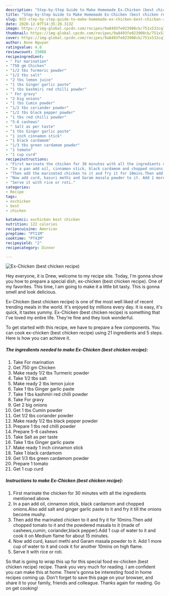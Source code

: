 ```yaml
---
description: "Step-by-Step Guide to Make Homemade Ex-Chicken (best chicken recipe)"
title: "Step-by-Step Guide to Make Homemade Ex-Chicken (best chicken recipe)"
slug: 933-step-by-step-guide-to-make-homemade-ex-chicken-best-chicken-recipe
date: 2020-12-07T14:35:20.313Z
image: https://img-global.cpcdn.com/recipes/9a8493fe023908cb/751x532cq70/ex-chicken-best-chicken-recipe-recipe-main-photo.jpg
thumbnail: https://img-global.cpcdn.com/recipes/9a8493fe023908cb/751x532cq70/ex-chicken-best-chicken-recipe-recipe-main-photo.jpg
cover: https://img-global.cpcdn.com/recipes/9a8493fe023908cb/751x532cq70/ex-chicken-best-chicken-recipe-recipe-main-photo.jpg
author: Anne Nguyen
ratingvalue: 4.6
reviewcount: 25088
recipeingredient:
- " For marination"
- "750 gm Chicken"
- "1/2 tbs Turmeric powder"
- "1/2 tbs salt"
- "2 tbs lemon juice"
- "1 tbs Ginger garlic paste"
- "1 tbs kashmiri red chilli powder"
- " For gravy"
- "2 big onions"
- "1 tbs Cumin powder"
- "1/2 tbs coriander powder"
- "1/2 tbs black pepper powder"
- "1 tbs red chilli powder"
- "5-6 cashews"
- " Salt as per taste"
- "1 tbs Ginger garlic paste"
- "1 inch cinnamon stick"
- "1 black cardamom"
- "1/3 tbs green cardamom powder"
- "1 tomato"
- "1 cup curd"
recipeinstructions:
- "First marinate the chicken for 30 minutes with all the ingredients mentioned above."
- "In a pan add oil, cinnamon stick, black cardamom and chopped onions.Also add salt and ginger garlic paste to it and fry it till the onions become mushy."
- "Then add the marinated chicken to it and fry it for 10mins.Then add chopped tomato to it and the powdered masala to it (made of cashews,cumin, coriander,black pepper).Add 1 cup of water to it and cook it on Medium flame for about 15 minutes."
- "Now add curd, kasuri methi and Garam masala powder to it. Add 1 more cup of water to it and cook it for another 10mins on high flame."
- "Serve it with rice or roti."
categories:
- Recipe
tags:
- exchicken
- best
- chicken

katakunci: exchicken best chicken 
nutrition: 122 calories
recipecuisine: American
preptime: "PT11M"
cooktime: "PT42M"
recipeyield: "2"
recipecategory: Dinner

---
```



![Ex-Chicken (best chicken recipe)](https://img-global.cpcdn.com/recipes/9a8493fe023908cb/751x532cq70/ex-chicken-best-chicken-recipe-recipe-main-photo.jpg)

Hey everyone, it is Drew, welcome to my recipe site. Today, I'm gonna show you how to prepare a special dish, ex-chicken (best chicken recipe). One of my favorites. This time, I am going to make it a little bit tasty. This is gonna smell and look delicious.

Ex-Chicken (best chicken recipe) is one of the most well liked of recent trending meals in the world. It's enjoyed by millions every day. It is easy, it's quick, it tastes yummy. Ex-Chicken (best chicken recipe) is something that I've loved my entire life. They're fine and they look wonderful.




To get started with this recipe, we have to prepare a few components. You can cook ex-chicken (best chicken recipe) using 21 ingredients and 5 steps. Here is how you can achieve it.

<!--inarticleads1-->

##### The ingredients needed to make Ex-Chicken (best chicken recipe):

1. Take  For marination
1. Get 750 gm Chicken
1. Make ready 1/2 tbs Turmeric powder
1. Take 1/2 tbs salt
1. Make ready 2 tbs lemon juice
1. Take 1 tbs Ginger garlic paste
1. Take 1 tbs kashmiri red chilli powder
1. Take  For gravy
1. Get 2 big onions
1. Get 1 tbs Cumin powder
1. Get 1/2 tbs coriander powder
1. Make ready 1/2 tbs black pepper powder
1. Prepare 1 tbs red chilli powder
1. Prepare 5-6 cashews
1. Take  Salt as per taste
1. Take 1 tbs Ginger garlic paste
1. Make ready 1 inch cinnamon stick
1. Take 1 black cardamom
1. Get 1/3 tbs green cardamom powder
1. Prepare 1 tomato
1. Get 1 cup curd




<!--inarticleads2-->

##### Instructions to make Ex-Chicken (best chicken recipe):

1. First marinate the chicken for 30 minutes with all the ingredients mentioned above.
1. In a pan add oil, cinnamon stick, black cardamom and chopped onions.Also add salt and ginger garlic paste to it and fry it till the onions become mushy.
1. Then add the marinated chicken to it and fry it for 10mins.Then add chopped tomato to it and the powdered masala to it (made of cashews,cumin, coriander,black pepper).Add 1 cup of water to it and cook it on Medium flame for about 15 minutes.
1. Now add curd, kasuri methi and Garam masala powder to it. Add 1 more cup of water to it and cook it for another 10mins on high flame.
1. Serve it with rice or roti.




So that is going to wrap this up for this special food ex-chicken (best chicken recipe) recipe. Thank you very much for reading. I am confident you can make this at home. There's gonna be interesting food in home recipes coming up. Don't forget to save this page on your browser, and share it to your family, friends and colleague. Thanks again for reading. Go on get cooking!
